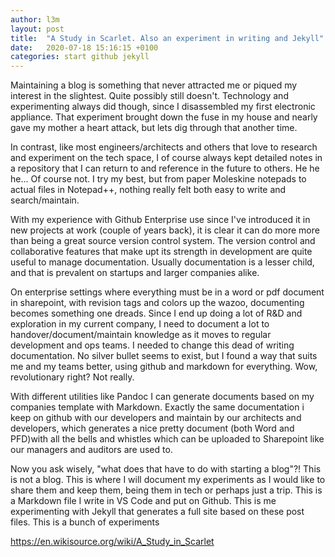 ```yaml
---
author: l3m
layout: post
title:  "A Study in Scarlet. Also an experiment in writing and Jekyll"
date:   2020-07-18 15:16:15 +0100
categories: start github jekyll
---
```

Maintaining a blog is something that never attracted me or piqued my interest in the slightest. Quite possibly still doesn't. Technology and experimenting always did though, since I disassembled my first electronic appliance. That experiment brought down the fuse in my house and nearly gave my mother a heart attack, but lets dig through that another time. 

In contrast, like most engineers/architects and others that love to research and experiment on the tech space, I of course always kept detailed notes in a repository that I can return to and reference in the future to others. He he he...  Of course not. I try my best, but from paper Moleskine notepads to actual files in Notepad++, nothing really felt both easy to write and search/maintain.

With my experience with Github Enterprise use since I've introduced it in new projects at work (couple of years back), it is clear it can do more more than being a great source version control system. The version control and collaborative features that make upt its strength in development are quite useful to manage documentation. Usually documentation is a lesser child, and that is prevalent on startups and larger companies alike. 

On enterprise settings where everything must be in a word or pdf document in sharepoint, with revision tags and colors up the wazoo, documenting becomes something one dreads. Since I end up doing a lot of R&D and exploration in my current company, I need to document a lot to handover/document/maintain knowledge as it moves to regular development and ops teams. I needed to change this dead of writing documentation. No silver bullet seems to exist, but I found a way that suits me and my teams better, using github and markdown for everything. Wow, revolutionary right? Not really.

With different utilities like Pandoc I can generate documents based on my companies template with Markdown. Exactly the same documentation i keep on github with our developers and maintain by our architects and developers, which generates a nice pretty document (both Word and PFD)with all the bells and whistles which can be uploaded to Sharepoint like our managers and auditors are used to.

Now you ask wisely, "what does that have to do with starting a blog"?! This is not a blog. This is where I will document my experiments as I would like to share them and keep them, being them in tech or perhaps just a trip. This is a Markdown file I write in VS Code and put on Github. This is me experimenting with Jekyll that generates a full site based on these post files. This is a bunch of experiments

https://en.wikisource.org/wiki/A_Study_in_Scarlet